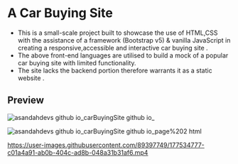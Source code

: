 # A Car Buying Site

* This is a small-scale project  built to showcase the use of HTML,CSS with the assistance of a framework (Bootstrap v5) & vanilla JavaScript in creating a responsive,accessible and interactive car buying site .
* The above front-end languages are utilised to build a mock of a popular car buying site with limited functionality.
* The site lacks the backend portion therefore warrants it as a static website .

## Preview

![asandahdevs github io_carBuyingSite github io_](https://user-images.githubusercontent.com/89397749/177527994-58a2ee10-91fe-4b95-bb0e-c2eecde6e8eb.png)

![asandahdevs github io_carBuyingSite github io_page%202 html](https://user-images.githubusercontent.com/89397749/177532826-f1ca9981-a5c6-4e46-8f4f-fd715ccf8ee6.png)

https://user-images.githubusercontent.com/89397749/177534777-c01a4a91-ab0b-404c-ad8b-048a31b31af6.mp4



